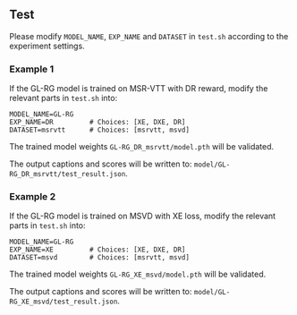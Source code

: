 ## Test
Please modify `MODEL_NAME`, `EXP_NAME` and `DATASET` in `test.sh` according to the experiment settings.



### Example 1

If the GL-RG model is trained on MSR-VTT with DR reward, modify the relevant parts in `test.sh` into:

```ba
MODEL_NAME=GL-RG
EXP_NAME=DR         # Choices: [XE, DXE, DR]
DATASET=msrvtt      # Choices: [msrvtt, msvd]
```

The trained model weights `GL-RG_DR_msrvtt/model.pth` will be validated.

The output captions and scores will be written to: `model/GL-RG_DR_msrvtt/test_result.json`.



### Example 2

If the GL-RG model is trained on MSVD with XE loss, modify the relevant parts in `test.sh` into:

```ba
MODEL_NAME=GL-RG
EXP_NAME=XE         # Choices: [XE, DXE, DR]
DATASET=msvd        # Choices: [msrvtt, msvd]
```

The trained model weights `GL-RG_XE_msvd/model.pth` will be validated.

The output captions and scores will be written to: `model/GL-RG_XE_msvd/test_result.json`.
